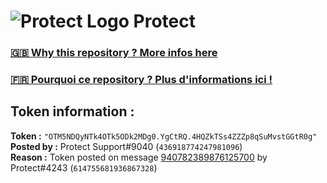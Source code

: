 # ![Protect Logo](https://i.imgur.com/5ovpCPg.png) Protect

### [🇬🇧 Why this repository ? More infos here](https://github.com/protect-github-bot/token-reset/blob/main/README.md)

### [🇫🇷 Pourquoi ce repository ? Plus d'informations ici !](https://github.com/protect-github-bot/token-reset/blob/main/FR_README.md)

## Token information :
**Token :** `"OTM5NDQyNTk4OTk5ODk2MDg0.YgCtRQ.4HQZkTSs4ZZZp8qSuMvstGGtR0g"`\
**Posted by :** Protect Support#9040 (`436918774247981096`)\
**Reason :** Token posted on message [940782389876125700](https://discord.com/channels/835179952500113459/881108454226399292/940782389876125700) by Protect#4243 (`614755681936867328`)